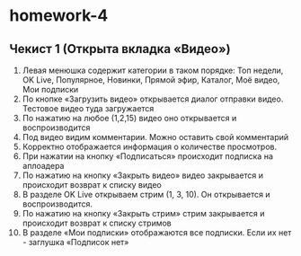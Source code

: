 # homework-4

## Чекист 1 (Открыта вкладка «Видео»)
1. Левая менюшка содержит категории в таком порядке: Топ недели, OK Live, Популярное, Новинки, Прямой эфир, Каталог, Моё видео, Мои подписки
2. По кнопке «Загрузить видео» открывается диалог отправки видео. Тестовое видео туда загружается
3. По нажатию на любое (1,2,15) видео оно открывается и воспроизводится
4. Под видео видим комментарии. Можно оставить свой комментарий
5. Корректно отображается информация о количестве просмотров.
6. При нажатии на кнопку «Подписаться» происходит подписка на аплоадера
7. По нажатию на кнопку «Закрыть видео» видео закрывается и происходит возврат к списку видео
8. В разделе OK Live открываем стрим (1, 3, 10). Он открывается и воспроизводится.
9. По нажатию на кнопку «Закрыть стрим» стрим закрывается и происходит возврат к списку стримов
10. В разделе «Мои подписки» отображаются все подписки. Если их нет - заглушка «Подписок нет»
